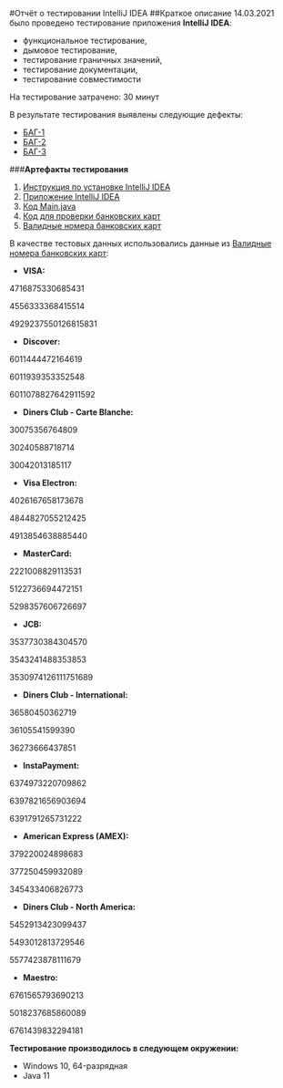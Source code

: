 #Отчёт о тестировании IntelliJ IDEA 
##Краткое описание
14.03.2021 было проведено тестирование приложения **IntelliJ IDEA**:
* функциональное тестирование, 
* дымовое тестирование, 
* тестирование граничных значений, 
* тестирование документации,
* тестирование совместимости

На тестирование затрачено: 30 минут

В результате тестирования выявлены следующие дефекты:

* [БАГ-1]()
* [БАГ-2]()
* [БАГ-3]()

###**Артефакты тестирования**

1. [Инструкция по установке IntelliJ IDEA](https://github.com/netology-code/javaqa-homeworks/blob/master/intro/idea.md)
2. [Приложение IntelliJ IDEA](https://www.jetbrains.com/toolbox-app/)
3. [Код Main.java](https://github.com/netology-code/javaqa-code/blob/master/1.1_intro/hello-programming/src/Main.java)
4. [Код для проверки банковских карт](https://github.com/netology-code/javaqa-homeworks/tree/master/intro)
5. [Валидные номера банковских карт](https://www.freeformatter.com/credit-card-number-generator-validator.html)

В качестве тестовых данных использовались данные из [Валидные номера банковских карт](https://www.freeformatter.com/credit-card-number-generator-validator.html):
* **VISA:** 

4716875330685431

4556333368415514

4929237550126815831

* **Discover:**

6011444472164619

6011939353352548

6011078827642911592

* **Diners Club - Carte Blanche:**

30075356764809

30240588718714

30042013185117

* **Visa Electron:**

4026167658173678

4844827055212425

4913854638885440

* **MasterCard:**

2221008829113531

5122736694472151

5298357606726697

* **JCB:**

3537730384304570

3543241488353853

3530974126111751689

* **Diners Club - International:**

36580450362719

36105541599390

36273666437851

* **InstaPayment:**

6374973220709862

6397821656903694

6391791265731222

* **American Express (AMEX):**

379220024898683

377250459932089

345433406826773

* **Diners Club - North America:**

5452913423099437

5493012813729546

5577423878111679

* **Maestro:**

6761565793690213

5018237685860089

6761439832294181

**Тестирование производилось в следующем окружении:**

* Windows 10, 64-разрядная
* Java 11 

